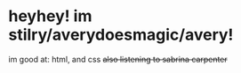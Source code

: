 # heyhey! im stilry/averydoesmagic/avery!

im good at:
html, and css ~~also listening to sabrina carpenter~~
